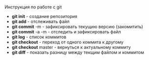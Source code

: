 Инструкция по работе с git
* **git init** - создание репозитория
* **git add** - отслеживать файл
* **git commit** -m - зафиксировать текущию версию (закомитить)
* **git commit** -a -m - отследить и зафиксировать файл
* **git log** - список коммитов
* **git checkout** - переход от одного коммита к другому
* **git checkout** master - вернуться к актуальному коммиту
* **git diff** - показать разницу между текщим файлом и коммитом